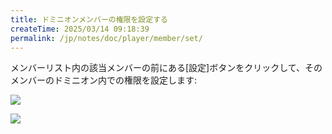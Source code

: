 ```yaml
---
title: ドミニオンメンバーの権限を設定する
createTime: 2025/03/14 09:18:39
permalink: /jp/notes/doc/player/member/set/
---
```


メンバーリスト内の該当メンバーの前にある[設定]ボタンをクリックして、そのメンバーのドミニオン内での権限を設定します:

![](/player/member/set/1.png)

![](/player/member/set/2.png)